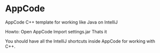 # AppCode
AppCode C++ template for working like Java on IntelliJ

Howto:
Open AppCode
Import settings.jar
Thats it

You should have all the IntelliJ shortcuts inside AppCode for working with C++. 
